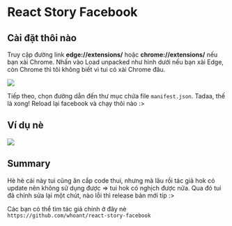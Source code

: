 # React Story Facebook

## Cài đặt thôi nào

Truy cập đường link **edge://extensions/** hoặc **chrome://extensions/** nếu bạn xài Chrome. Nhấn vào Load unpacked như hình dưới nếu bạn xài Edge, còn Chrome thì tôi không biết vì tui có xài Chrome đâu.

![](https://i.imgur.com/wOB1TOt.png)

Tiếp theo, chọn đường dẫn đến thư mục chứa file ``manifest.json``. Tadaa, thế là xong! Reload lại facebook và chạy thôi nào :>

## Ví dụ nè

![](https://i.imgur.com/OSrECT0.png)

## Summary

Hè hè cái này tui cũng ăn cắp code thui, nhưng mà lâu rồi tác giả hok có update nên không sử dụng được => tui hok có nghịch được nữa. Qua đó tui đã chỉnh sửa lại một chút, nào lỗi thì release bản mới típ :>

Các bạn có thể tìm tác giả chính ở đây nè ``https://github.com/whoant/react-story-facebook``
